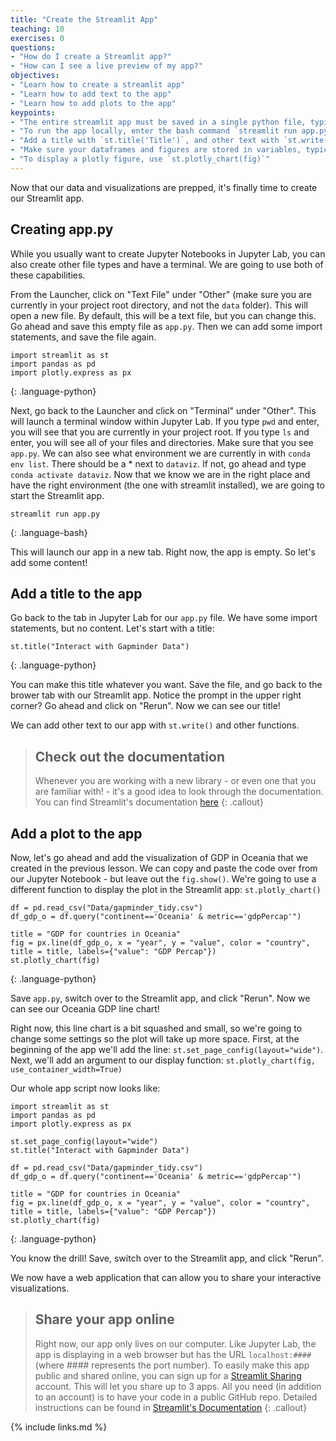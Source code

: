 ```yaml
---
title: "Create the Streamlit App"
teaching: 10
exercises: 0
questions:
- "How do I create a Streamlit app?"
- "How can I see a live preview of my app?"
objectives:
- "Learn how to create a streamlit app"
- "Learn how to add text to the app"
- "Learn how to add plots to the app"
keypoints:
- "The entire streamlit app must be saved in a single python file, typically `app.py`"
- "To run the app locally, enter the bash command `streamlit run app.py`"
- "Add a title with `st.title('Title')`, and other text with `st.write('## Markdown can go here')`"
- "Make sure your dataframes and figures are stored in variables, typically `df` for a dataframe and `fig` for a figure"
- "To display a plotly figure, use `st.plotly_chart(fig)`"
---
```


Now that our data and visualizations are prepped, it's finally time to create our Streamlit app.

## Creating app.py

While you usually want to create Jupyter Notebooks in Jupyter Lab, you can also create other file types and have a terminal. We are going to use both of these capabilities.

From the Launcher, click on "Text File" under "Other" (make sure you are currently in your project root directory, and not the `data` folder). This will open a new file. By default, this will be a text file, but you can change this. Go ahead and save this empty file as `app.py`. Then we can add some import statements, and save the file again.

~~~
import streamlit as st
import pandas as pd
import plotly.express as px
~~~
{: .language-python}

Next, go back to the Launcher and click on "Terminal" under "Other". This will launch a terminal window within Jupyter Lab. 
If you type `pwd` and enter, you will see that you are currently in your project root. 
If you type `ls` and enter, you will see all of your files and directories. 
Make sure that you see `app.py`. We can also see what environment we are currently in with `conda env list`. There should be a * next to `dataviz`. If not, go ahead and type `conda activate dataviz`. 
Now that we know we are in the right place and have the right environment (the one with streamlit installed), we are going to start the Streamlit app.

~~~
streamlit run app.py
~~~
{: .language-bash}

This will launch our app in a new tab. Right now, the app is empty. So let's add some content!

## Add a title to the app

Go back to the tab in Jupyter Lab for our `app.py` file. We have some import statements, but no content. Let's start with a title:

~~~
st.title("Interact with Gapminder Data")
~~~
{: .language-python}

You can make this title whatever you want. Save the file, and go back to the brower tab with our Streamlit app. Notice the prompt in the upper right corner? Go ahead and click on "Rerun". Now we can see our title!

We can add other text to our app with `st.write()` and other functions.

> ## Check out the documentation
> Whenever you are working with a new library - or even one that you are familiar with! - it's a good idea to look through the documentation.
> You can find Streamlit's documentation [here](https://docs.streamlit.io/en/stable/api.html#)
{: .callout}

## Add a plot to the app

Now, let's go ahead and add the visualization of GDP in Oceania that we created in the previous lesson. We can copy and paste the code over from our Jupyter Notebook - but leave out the `fig.show()`. We're going to use a different function to display the plot in the Streamlit app: `st.plotly_chart()`

~~~
df = pd.read_csv("Data/gapminder_tidy.csv")
df_gdp_o = df.query("continent=='Oceania' & metric=='gdpPercap'")

title = "GDP for countries in Oceania"
fig = px.line(df_gdp_o, x = "year", y = "value", color = "country", title = title, labels={"value": "GDP Percap"})
st.plotly_chart(fig)
~~~
{: .language-python}

Save `app.py`, switch over to the Streamlit app, and click "Rerun". Now we can see our Oceania GDP line chart!

Right now, this line chart is a bit squashed and small, so we're going to change some settings so the plot will take up more space. 
First, at the beginning of the app we'll add the line: `st.set_page_config(layout="wide")`.
Next, we'll add an argument to our display function: `st.plotly_chart(fig, use_container_width=True)`

Our whole app script now looks like:

~~~
import streamlit as st
import pandas as pd
import plotly.express as px

st.set_page_config(layout="wide")
st.title("Interact with Gapminder Data")

df = pd.read_csv("Data/gapminder_tidy.csv")
df_gdp_o = df.query("continent=='Oceania' & metric=='gdpPercap'")

title = "GDP for countries in Oceania"
fig = px.line(df_gdp_o, x = "year", y = "value", color = "country", title = title, labels={"value": "GDP Percap"})
st.plotly_chart(fig)
~~~
{: .language-python}

You know the drill! Save, switch over to the Streamlit app, and click "Rerun".

We now have a web application that can allow you to share your interactive visualizations.

> ## Share your app online
> Right now, our app only lives on our computer. Like Jupyter Lab, the app is displaying in a web browser but has the URL `localhost:####` (where #### represents the port number).
> To easily make this app public and shared online, you can sign up for a [Streamlit Sharing](https://streamlit.io/sharing-sign-up) account. This will let you share up to 3 apps. 
> All you need (in addition to an account) is to have your code in a public GitHub repo.
> Detailed instructions can be found in [Streamlit's Documentation](https://docs.streamlit.io/en/stable/deploy_streamlit_app.html)
{: .callout}


{% include links.md %}

